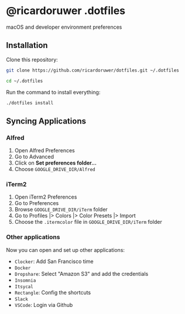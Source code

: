 # @ricardoruwer .dotfiles

macOS and developer environment preferences

## Installation

Clone this repository:

```bash
git clone https://github.com/ricardoruwer/dotfiles.git ~/.dotfiles
```
```bash
cd ~/.dotfiles
```

Run the command to install everything:

```bash
./dotfiles install
```

## Syncing Applications

### Alfred

1. Open Alfred Preferences
2. Go to Advanced
3. Click on **Set preferences folder...**
4. Choose `GOOGLE_DRIVE_DIR/Alfred`

### iTerm2

1. Open iTerm2 Preferences
2. Go to Preferences
3. Browse `GOOGLE_DRIVE_DIR/iTerm` folder
4. Go to Profiles |> Colors |> Color Presets |> Import
5. Choose the `.itermcolor` file in `GOOGLE_DRIVE_DIR/iTerm` folder

### Other applications

Now you can open and set up other applications:
- `Clocker`: Add San Francisco time
- `Docker`
- `Dropshare`: Select "Amazon S3" and add the credentials
- `Insomnia`
- `Itsycal`
- `Rectangle`: Config the shortcuts
- `Slack`
- `VSCode`: Login via Github
